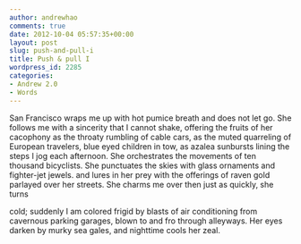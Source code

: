 ```yaml
---
author: andrewhao
comments: true
date: 2012-10-04 05:57:35+00:00
layout: post
slug: push-and-pull-i
title: Push & pull I
wordpress_id: 2285
categories:
- Andrew 2.0
- Words
---
```


San Francisco wraps me up with hot pumice breath and does not let go. She follows me with a sincerity that I cannot shake, offering the fruits of her cacophony as the throaty rumbling of cable cars, as the muted quarreling of European travelers, blue eyed children in tow, as azalea sunbursts lining the steps I jog each afternoon. She orchestrates the movements of ten thousand bicyclists. She punctuates the skies with glass ornaments and fighter-jet jewels. and lures in her prey with the offerings of raven gold parlayed over her streets. She charms me over then just as quickly, she turns

cold; suddenly I am colored frigid by blasts of air conditioning from cavernous parking garages, blown to and fro through alleyways. Her eyes darken by murky sea gales, and nighttime cools her zeal.
